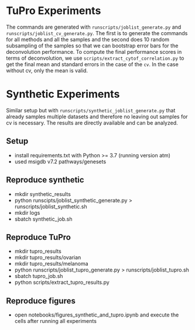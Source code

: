 # TuPro Experiments

The commands are generated with `runscripts/joblist_generate.py` and `runscripts/joblist_cv_generate.py`.
The first is to generate the commands for all methods and all the samples and the second does 10 random subsampling of the samples so that we can bootstrap error bars for the deconvolution performance.
To compute the final performance scores in terms of deconvolution, we use `scripts/extract_cytof_correlation.py` to get the final mean and standard errors in the case of the `cv`.
In the case without cv, only the mean is valid.

# Synthetic Experiments

Similar setup but with `runscripts/synthetic_joblist_generate.py` that already samples multiple datasets and therefore no leaving out samples for cv is necessary.
The results are directly available and can be analyzed.

## Setup

- install requirements.txt with Python >= 3.7 (running version atm)
- used msigdb v7.2 pathways/genesets

## Reproduce synthetic
- mkdir synthetic_results
- python runscipts/joblist_synthetic_generate.py > runscripts/joblist_synthetic.sh
- mkdir logs
- sbatch synthetic_job.sh

## Reproduce TuPro
- mkdir tupro_results
- mkdir tupro_results/ovarian
- mkdir tupro_results/melanoma
- python runscripts/joblist_tupro_generate.py > runscripts/joblist_tupro.sh
- sbatch tupro_job.sh
- python scripts/extract_tupro_results.py

## Reproduce figures
- open notebooks/figures_synthetic_and_tupro.ipynb and execute the cells after running all experiments
